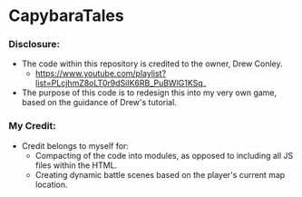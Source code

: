 # CapybaraTales

### Disclosure:

-   The code within this repository is credited to the owner, Drew Conley.
    -   https://www.youtube.com/playlist?list=PLcjhmZ8oLT0r9dSiIK6RB_PuBWlG1KSq_
-   The purpose of this code is to redesign this into my very own game, based on the guidance of Drew's tutorial.

### My Credit:

-   Credit belongs to myself for:
    -   Compacting of the code into modules, as opposed to including all JS files within the HTML.
    -   Creating dynamic battle scenes based on the player's current map location.
